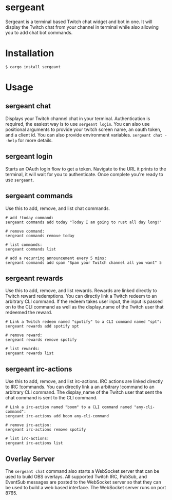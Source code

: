 # sergeant
Sergeant is a terminal based Twitch chat widget and bot in one. It will display the Twitch chat from your channel in terminal while also allowing you to add chat bot commands.

# Installation
```
$ cargo install sergeant
```

# Usage
## sergeant chat
Displays your Twitch channel chat in your terminal. Authentication is required, the easiest way is to use `sergeant login`. You can also use positional arguments to provide your twitch screen name, an oauth token, and a client id. You can also provide environment variables. `sergeant chat --help` for more details. 

## sergeant login
Starts an OAuth login flow to get a token. Navigate to the URL it prints to the terminal, it will wait for you to authenticate. Once complete you're ready to use `sergeant`.

## sergeant commands
Use this to add, remove, and list chat commands.
```
# add !today command:
sergeant commands add today "Today I am going to rust all day long!"

# remove command:
sergeant commands remove today

# list commands:
sergeant commands list

# add a recurring announcement every 5 mins:
sergeant commands add spam "Spam your Twitch channel all you want" 5
```
## sergeant rewards
Use this to add, remove, and list rewards. Rewards are linked directly to Twitch reward redemptions. You can directly link a Twitch redeem to an arbitrary CLI command. If the redeem takes user input, the input is passed on to the CLI command as well as the display_name of the Twitch user that redeemed the reward.
```
# Link a Twitch redeem named "spotify" to a CLI command named "spt":
sergeant rewards add spotify spt

# remove reward:
sergeant rewards remove spotify

# list rewards:
sergeant rewards list
```

## sergeant irc-actions
Use this to add, remove, and list irc-actions. IRC actions are linked directly to IRC !commands. You can directly link a an arbitrary !command to an arbitrary CLI command. The display_name of the Twitch user that sent the chat command is sent to the CLI command.
```
# Link a irc-action named "boom" to a CLI command named "any-cli-command":
sergeant irc-actions add boom any-cli-command

# remove irc-action:
sergeant irc-actions remove spotify

# list irc-actions:
sergeant irc-actions list
```

## Overlay Server
The `sergeant chat` command also starts a WebSocket server that can be used to build OBS overlays. All supported Twitch IRC, PubSub, and EventSub messages are posted to the WebSocket server so that they can be used to build a web based interface. The WebSocket server runs on port 8765.
